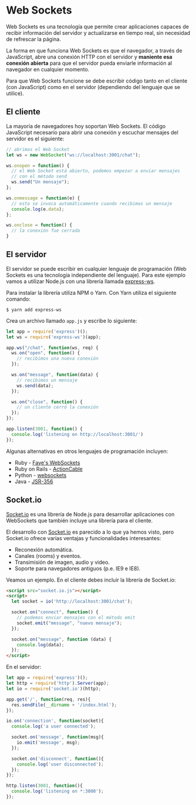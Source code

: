 # Web Sockets

Web Sockets es una tecnología que permite crear aplicaciones capaces de recibir información del servidor y actualizarse en tiempo real, sin necesidad de refrescar la página.

La forma en que funciona Web Sockets es que el navegador, a través de JavaScript, abre una conexión HTTP con el servidor y **maniente esa conexión abierta** para que el servidor pueda enviarle información al navegador en cualquier momento.

Para que Web Sockets funcione se debe escribir código tanto en el cliente (con JavaScript) como en el servidor (dependiendo del lenguaje que se utilice).

## El cliente

La mayoría de navegadores hoy soportan Web Sockets. El código JavaScript necesario para abrir una conexión y escuchar mensajes del servidor es el siguiente:

```javascript
// abrimos el Web Socket
let ws = new WebSocket("ws://localhost:3001/chat");

ws.onopen = function() {
  // el Web Socket está abierto, podemos empezar a enviar mensajes
  // con el método send
  ws.send("Un mensaje");
};

ws.onmessage = function(e) {
  // esto se invoca automáticamente cuando recibimos un mensaje
  console.log(e.data);
};

ws.onclose = function() {
  // la conexión fue cerrada
}
```

## El servidor

El servidor se puede escribir en cualquier lenguaje de programación (Web Sockets es una tecnología independiente del lenguaje). Para este ejemplo vamos a utilizar Node.js con una librería llamada [express-ws](https://github.com/HenningM/express-ws).

Para instalar la librería utiliza NPM o Yarn. Con Yarn utiliza el siguiente comando:

```
$ yarn add express-ws
```

Crea un archivo llamado `app.js` y escribe lo siguiente:

```javascript
let app = require('express')();
let ws = require('express-ws')(app);

app.ws("/chat", function(ws, req) {
  ws.on("open", function() {
    // recibimos una nueva conexión
  });

  ws.on("message", function(data) {
    // recibimos un mensaje
    ws.send(data);
  });

  ws.on("close", function() {
    // un cliente cerró la conexión
  });
});

app.listen(3001, function() {
  console.log('listening on http://localhost:3001/')
});
```

Algunas alternativas en otros lenguajes de programación incluyen:

* Ruby - [Faye's WebSockets](https://github.com/faye/faye-websocket-ruby)
* Ruby on Rails - [ActionCable](http://edgeguides.rubyonrails.org/action_cable_overview.html)
* Python - [websockets](http://websockets.readthedocs.io/en/stable/intro.html)
* Java - [JSR-356](https://javatutorial.net/java-websockets-tutorial)

## Socket.io

[Socket.io](https://socket.io/) es una librería de Node.js para desarrollar aplicaciones con WebSockets que también incluye una librería para el cliente.

El desarrollo con [Socket.io](https://socket.io/) es parecido a lo que ya hemos visto, pero Socket.io ofrece varias ventajas y funcionalidades interesantes:

* Reconexión automática.
* Canales (rooms) y eventos.
* Transimisión de imagen, audio y video.
* Soporte para navegadores antiguos (p.e. IE9 e IE8).

Veamos un ejemplo. En el cliente debes incluir la librería de Socket.io:

```html
<script src="socket.io.js"></script>
<script>
  let socket = io('http://localhost:3001/chat');

  socket.on("connect", function() {
    // podemos enviar mensajes con el método emit
    socket.emit("message", "nuevo mensaje");
  });

  socket.on("message", function (data) {
    console.log(data);
  });
</script>
```

En el servidor:

```javascript
let app = require('express')();
let http = require('http').Server(app);
let io = require('socket.io')(http);

app.get('/', function(req, res){
  res.sendFile(__dirname + '/index.html');
});

io.on('connection', function(socket){
  console.log('a user connected');

  socket.on('message', function(msg){
    io.emit('message', msg);
  });

  socket.on('disconnect', function(){
    console.log('user disconnected');
  });
});

http.listen(3001, function(){
  console.log('listening on *:3000');
});
```
